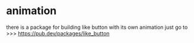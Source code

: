 # animation

there is a package for building like button with its own animation just go to >>> https://pub.dev/packages/like_button
